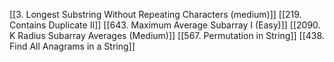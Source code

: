 [[3. Longest Substring Without Repeating Characters (medium)]]
[[219. Contains Duplicate II]]
[[643. Maximum Average Subarray I (Easy)]]
[[2090. K Radius Subarray Averages (Medium)]]
[[567. Permutation in String]]
[[438. Find All Anagrams in a String]]
